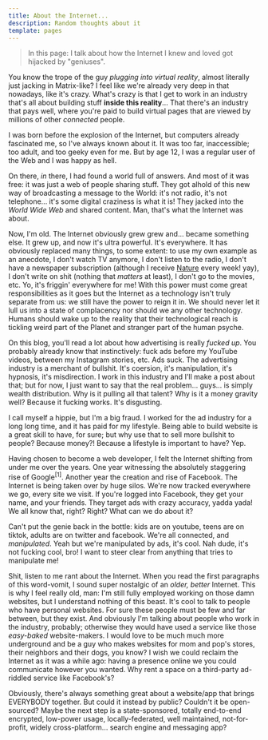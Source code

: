 ```yaml
---
title: About the Internet...
description: Random thoughts about it
template: pages
---
```


> In this page: I talk about how the Internet I knew and loved got hijacked by "geniuses".

You know the trope of the guy *plugging into virtual reality*, almost literally just jacking in Matrix-like? I feel like we're already very deep in that nowadays, like it's crazy. What's crazy is that I get to work in an industry that's all about building stuff **inside this reality**... That there's an industry that pays well, where you're paid to build virtual pages that are viewed by millions of other *connected* people.

I was born before the explosion of the Internet, but computers already fascinated me, so I've always known about it. It was too far, inaccessible; too adult, and too geeky even for me. But by age 12, I was a regular user of the Web and I was happy as hell.

On there, *in* there, I had found a world full of answers. And most of it was free: it was just a web of people sharing stuff. They got alhold of this new way of broadcasting a message to the World: it's not radio, it's not telephone... it's some digital craziness is what it is! They jacked into the *World Wide Web* and shared content. Man, that's what the Internet was about.

Now, I'm old. The Internet obviously grew grew and... became something else. It grew up, and now it's ultra powerful. It's everywhere. It has obviously replaced many things, to some extent: to use my own example as an anecdote, I don't watch TV anymore, I don't listen to the radio, I don't have a newspaper subscription (although I receive [Nature](https://www.nature.com/) every week! yay), I don't write on shit (nothing that *matters* at least), I don't go to the movies, etc.
Yo, it's friggin' everywhere for me! With this power must come great responsibilities as it goes but the Internet as a technology isn't truly separate from us: we still have the power to reign it in. We should never let it lull us into a state of complacency nor should we any other technology. Humans should wake up to the reality that their technological reach is tickling weird part of the Planet and stranger part of the human psyche.

On this blog, you'll read a lot about how advertising is really *fucked up*. You probably already know that instinctively: fuck ads before my YouTube videos, between my Instagram stories, etc. Ads suck. The advertising industry is a merchant of bullshit. It's coersion, it's manipulation, it's hypnosis, it's misdirection. I work in this industry and I'll make a post about that; but for now, I just want to say that the real problem... guys... is simply wealth distribution. Why is it pulling all that talent? Why is it a money gravity well? Because it fucking works. It's disgusting.

I call myself a hippie, but I'm a big fraud. I worked for the ad industry for a long long time, and it has paid for my lifestyle. Being able to build website is a great skill to have, for sure; but why use that to sell more bullshit to people? Because money?! Because a lifestyle is important to have? Yep.

Having chosen to become a web developer, I felt the Internet shifting from under me over the years. One year witnessing the absolutely staggering rise of Google<sup title="(which honestly, I was amazed by at the beginning)">[1]</sup>. Another year the creation and rise of Facebook. The Internet is being taken over by huge silos. We're now tracked everywhere we go, every site we visit. If you're logged into Facebook, they get your name, and your friends. They target ads with crazy accuracy, yadda yada! We all know that, right? Right? What can we do about it?

Can't put the genie back in the bottle: kids are on youtube, teens are on tiktok, adults are on twitter and facebook. We're all connected, and *manipulated*. Yeah but we're manipulated by ads, it's cool. Nah dude, it's not fucking cool, bro! I want to steer clear from anything that tries to manipulate me!

Shit, listen to me rant about the Internet. When you read the first paragraphs of this word-vomit, I sound super nostalgic of an *older, better* Internet. This is why I feel really old, man: I'm still fully employed working on those damn websites, but I understand nothing of this beast. It's cool to talk to people who have personal websites. For sure these people must be few and far between, but they exist. And obviously I'm talking about people who work in the industry, probably; otherwise they would have used a service like those *easy-baked* website-makers. I would love to be much much more underground and be a guy who makes websites for mom and pop's stores, their neighbors and their dogs, you know? I wish we could reclaim the Internet as it was a while ago: having a presence online we you could communicate however you wanted. Why rent a space on a third-party ad-riddled service like Facebook's?

Obviously, there's always something great about a website/app that brings EVERYBODY together. But could it instead by public? Couldn't it be open-sourced? Maybe the next step is a state-sponsored, totally end-to-end encrypted, low-power usage, locally-federated, well maintained, not-for-profit, widely cross-platform... search engine and messaging app?
